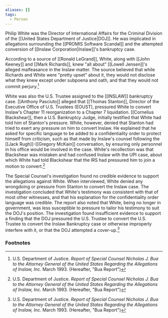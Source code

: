 ```yaml
---
aliases: []
tags:
  - Person
---
```

Philip White was the Director of International Affairs for the Criminal Division of the [[United States Department of Justice|DOJ]]. He was implicated in allegations surrounding the [[PROMIS Software Scandal]] and the attempted conversion of [[Inslaw Corporation|Inslaw]]'s bankruptcy case.

According to a source of [[Ronald LeGrand]], White, along with [[John Keeney]] and [[Mark Richards]], knew "all about" [[Lowell Jensen]]'s alleged malfeasance in the Inslaw matter. The source believed that while Richards and White were "pretty upset" about it, they would not disclose what they knew except under subpoena and oath, and that they would not commit perjury.[^1]

White was also the U.S. Trustee assigned to the [[INSLAW]] bankruptcy case. [[Anthony Pasciuto]] alleged that [[Thomas Stanton]], Director of the Executive Office of U.S. Trustees (EOUST), pressured White to convert Inslaw's Chapter 11 reorganization to a Chapter 7 liquidation. [[Cornelius Blackshear]], then a U.S. Bankruptcy Judge, initially testified that White had told him of Stanton's pressure. White, however, denied that Stanton had tried to exert any pressure on him to convert Inslaw. He explained that he asked for specific language to be added to a confidentiality order to protect himself from criticism, such as that made by Inslaw's counsel following the [[Jack Rugh]]-[[Gregory McKain]] conversation, by ensuring only personnel in his office would be involved in the case. White's recollection was that Blackshear was mistaken and had confused Inslaw with the UPI case, about which White had told Blackshear that the IRS had pressured him to join a motion to convert.[^1]

The Special Counsel's investigation found no credible evidence to support the allegations against White. When interviewed, White denied any wrongdoing or pressure from Stanton to convert the Inslaw case. The investigation concluded that White's testimony was consistent with that of most other witnesses, and that his explanation for the confidentiality order language was credible. The report also noted that White, being no longer in government, was less susceptible to pressure to tailor his testimony to suit the DOJ's position. The investigation found insufficient evidence to support a finding that the DOJ pressured the U.S. Trustee to convert the U.S. Trustee to convert the Inslaw Bankruptcy case or otherwise improperly interfere with it, or that the DOJ attempted a cover-up.[^1]

### Footnotes
[^1]: U.S. Department of Justice. *Report of Special Counsel Nicholas J. Bua to the Attorney General of the United States Regarding the Allegations of Inslaw, Inc.* March 1993. (Hereafter, "Bua Report")
